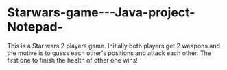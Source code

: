 # Starwars-game---Java-project-Notepad-
This is a Star wars 2 players game. Initially both players get 2 weapons and the motive is to guess each other's positions and attack each other. The first one to finish the health of other one wins!
